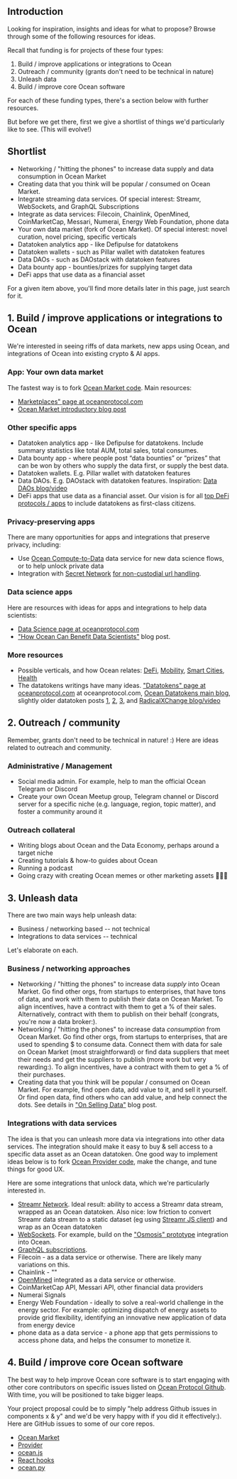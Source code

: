 ## Introduction

Looking for inspiration, insights and ideas for what to propose? Browse through some of the following resources for ideas.

Recall that funding is for projects of these four types:
1. Build / improve applications or integrations to Ocean
1. Outreach / community (grants don't need to be technical in nature)
1. Unleash data
1. Build / improve core Ocean software

For each of these funding types, there's a section below with further resources.

But before we get there, first we give a shortlist of things we'd particularly like to see. (This will evolve!)

## Shortlist 
 
- Networking / "hitting the phones" to increase data supply and data consumption in Ocean Market
- Creating data that you think will be popular / consumed on Ocean Market.
- Integrate streaming data services. Of special interest: Streamr, WebSockets, and GraphQL Subscriptions
- Integrate as data services: Filecoin, Chainlink, OpenMined, CoinMarketCap, Messari, Numerai, Energy Web Foundation, phone data
- Your own data market (fork of Ocean Market). Of special interest: novel curation, novel pricing, specific verticals
- Datatoken analytics app - like Defipulse for datatokens
- Datatoken wallets - such as Pillar wallet with datatoken features
- Data DAOs - such as DAOstack with datatoken features
- Data bounty app - bounties/prizes for supplying target data
- DeFi apps that use data as a financial asset

For a given item above, you'll find more details later in this page, just search for it.

## 1. Build / improve applications or integrations to Ocean

We're interested in seeing riffs of data markets, new apps using Ocean, and integrations of Ocean into existing crypto & AI apps.

### App: Your own data market

The fastest way is to fork [Ocean Market code](https://www.github.com/oceanprotocol/market). Main resources:
- [Marketplaces" page at oceanprotocol.com](https://oceanprotocol.com/technology/marketplaces)
- [Ocean Market introductory blog post](https://blog.oceanprotocol.com/ocean-market-an-open-source-community-marketplace-for-data-4b99bedacdc3) 

### Other specific apps

- Datatoken analytics app - like Defipulse for datatokens. Include summary statistics like total AUM, total sales, total consumes.
- Data bounty app - where people post “data bounties” or “prizes” that can be won by others who supply the data first, or supply the best data.
- Datatoken wallets. E.g. Pillar wallet with datatoken features 
- Data DAOs. E.g. DAOstack with datatoken features. Inspiration: [Data DAOs blog/video](https://blog.oceanprotocol.com/radical-markets-and-the-data-economy-4847c272f5)
- DeFi apps that use data as a financial asset. Our vision is for all [top DeFi protocols / apps](https://www.defipulse.com) to include datatokens as first-class citizens.

### Privacy-preserving apps

There are many opportunities for apps and integrations that preserve privacy, including:
- Use [Ocean Compute-to-Data](https://oceanprotocol.com/technology/compute-to-data) data service for new data science flows, or to help unlock private data
- Integration with [Secret Network](https://scrt.network) [for non-custodial url handling](https://blog.oceanprotocol.com/ocean-and-secret-collaborating-on-access-control-and-private-compute-for-datatokens-1427acd1fcbe).

### Data science apps

Here are resources with ideas for apps and integrations to help data scientists:

- [Data Science page at oceanprotocol.com](https://oceanprotocol.com/technology/data-science)
- ["How Ocean Can Benefit Data Scientists"](https://blog.oceanprotocol.com/how-ocean-can-benefit-data-scientists-7e502e5f1a5f) blog post.

### More resources
- Possible verticals, and how Ocean relates: [DeFi](https://blog.oceanprotocol.com/data-tokens-3-data-and-decentralized-finance-data-defi-d5c9a6e578b7), [Mobility](https://blog.oceanprotocol.com/how-to-monetize-tokenize-data-8f860e405773), [Smart Cities](http://trent.st/content/20191205%20smart%20cities%20-%20ocean%20meetup.pdf), [Health](http://trent.st/content/McConaghy%20-%20AI%20SG%20-%20Ocean%20and%20Health.pdf) 
- The datatokens writings have many ideas. ["Datatokens" page at oceanprotocol.com](https://oceanprotocol.com/technology/data-tokens) at oceanprotocol.com, [Ocean Datatokens main blog](https://blog.oceanprotocol.com/ocean-datatokens-from-money-legos-to-data-legos-4f867cec1837), slightly older datatoken posts [1](https://blog.oceanprotocol.com/data-tokens-1-data-custody-1d0d5ae66d0c), [2](https://blog.oceanprotocol.com/data-tokens-2-fungible-composable-54b6e0d28293), [3](https://blog.oceanprotocol.com/data-tokens-3-data-and-decentralized-finance-data-defi-d5c9a6e578b7), and [RadicalXChange blog/video](https://blog.oceanprotocol.com/radical-markets-and-the-data-economy-4847c272f5) 


## 2. Outreach / community

Remember, grants don't need to be technical in nature! :) Here are ideas related to outreach and community.

### Administrative / Management
- Social media admin. For example, help to man the official Ocean Telegram or Discord
- Create your own Ocean Meetup group, Telegram channel or Discord server for a specific niche (e.g. language, region, topic matter), and foster a community around it

### Outreach collateral
- Writing blogs about Ocean and the Data Economy, perhaps around a target niche
- Creating tutorials & how-to guides about Ocean
- Running a podcast
- Going crazy with creating Ocean memes or other marketing assets 🧜🧜‍♂️

## 3. Unleash data

There are two main ways help unleash data:
- Business / networking based -- not technical
- Integrations to data services -- technical

Let's elaborate on each.

### Business / networking approaches
- Networking / "hitting the phones" to increase data *supply* into Ocean Market. Go find other orgs, from startups to enterprises, that have tons of data, and work with them to publish their data on Ocean Market. To align incentives, have a contract with them to get a % of their sales. Alternatively, contract with them to publish on their behalf (congrats, you're now a data broker:). 
- Networking / "hitting the phones" to increase data *consumption* from Ocean Market. Go find other orgs, from startups to enterprises, that are used to spending $ to consume data. Connect them with data for sale on Ocean Market (most straightforward) or find data suppliers that meet their needs and get the suppliers to publish (more work but very rewarding:). To align incentives, have a contract with them to get a % of their purchases.
- Creating data that you think will be popular / consumed on Ocean Market. For example, find open data, add value to it, and sell it yourself. Or find open data, find others who can add value, and help connect the dots. See details in ["On Selling Data"](https://blog.oceanprotocol.com/on-selling-data-in-ocean-market-9afcfa1e6e43) blog post.

### Integrations with data services

The idea is that you can unleash more data via integrations into other data services. The integration should make it easy to buy & sell access to a specific data asset as an Ocean datatoken. One good way to implement ideas below is to fork [Ocean Provider code](https://github.com/oceanprotocol/provider), make the change, and tune things for good UX. 

Here are some integrations that unlock data, which we're particularly interested in.
- [Streamr Network](https://streamr.network). Ideal result: ability to access a Streamr data stream, wrapped as an Ocean datatoken. Also nice: low friction to convert Streamr data stream to a static dataset (eg using [Streamr JS client](https://github.com/streamr-dev/streamr-client-javascript)) and wrap as an Ocean datatoken
- [WebSockets](https://developer.mozilla.org/en-US/docs/Web/API/WebSockets_API). For example, build on the ["Osmosis" prototype](https://devpost.com/software/osmosis-streaming-driver) integration into Ocean.
- [GraphQL subscriptions](https://www.programmableweb.com/news/how-to-build-streaming-api-using-graphql-subscriptions/how-to/2019/12/09).
- Filecoin - as a data service or otherwise. There are likely many variations on this.
- Chainlink - ""
- [OpenMined](https://www.openmined.org/) integrated as a data service or otherwise.
- CoinMarketCap API, Messari API, other financial data providers
- Numerai Signals
- Energy Web Foundation - ideally to solve a real-world challenge in the energy sector. For example: optimizing dispatch of energy assets to provide grid flexibility, identifying an innovative new application of data from energy device
- phone data as a data service - a phone app that gets permissions to access phone data, and helps the consumer to monetize it.



## 4. Build / improve core Ocean software

The best way to help improve Ocean core software is to start engaging with other core contributors on specific issues listed on [Ocean Protocol Github](https://github.com/oceanprotocol). With time, you will be positioned to take bigger leaps.

Your project proposal could be to simply "help address Github issues in components x & y" and we'd be very happy with if you did it effectively:). Here are GitHub issues to some of our core repos.
- [Ocean Market](https://github.com/oceanprotocol/market/issues) 
- [Provider](https://github.com/oceanprotocol/provider/issues) 
- [ocean.js](https://github.com/oceanprotocol/ocean.js/issues) 
- [React hooks](https://github.com/oceanprotocol/react/issues) 
- [ocean.py](https://github.com/oceanprotocol/ocean.py/issues) 

